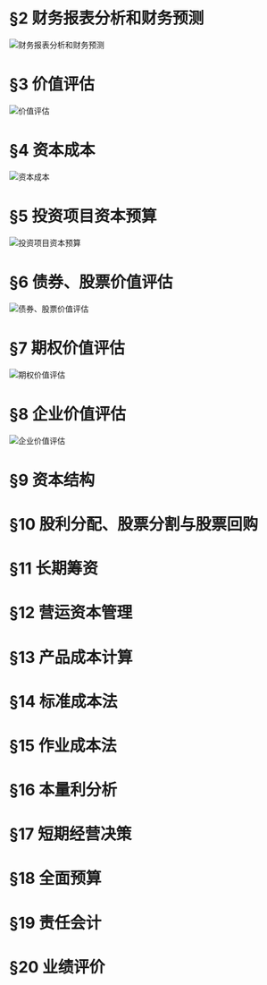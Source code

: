 # §2 财务报表分析和财务预测
![][image-1]

# §3 价值评估
![][image-2]

# §4 资本成本
![][image-3]

# §5 投资项目资本预算
![][image-4]

# §6 债券、股票价值评估
![][image-5]

# §7 期权价值评估
![][image-6]

# §8 企业价值评估
![][image-7]

# §9 资本结构

# §10 股利分配、股票分割与股票回购

# §11 长期筹资

# §12 营运资本管理

# §13 产品成本计算

# §14 标准成本法

# §15 作业成本法

# §16 本量利分析

# §17 短期经营决策

# §18 全面预算

# §19 责任会计

# §20 业绩评价

[image-1]:	https://ws2.sinaimg.cn/large/006tKfTcgy1fq6tnxvw1jj31kw0yt4qs.jpg "财务报表分析和财务预测"
[image-2]:	https://ws3.sinaimg.cn/large/006tKfTcgy1fq6tudo244j31kw0rb46x.jpg "价值评估"
[image-3]:	https://ws2.sinaimg.cn/large/006tKfTcgy1fq6tuv6iqoj31kw16u4gb.jpg "资本成本"
[image-4]:	https://ws4.sinaimg.cn/large/006tKfTcgy1fq6tv4o07zj31kw0x84qp.jpg "投资项目资本预算"
[image-5]:	https://ws1.sinaimg.cn/large/006tKfTcgy1fq6w3srkgyj31kw1b6ast.jpg "债券、股票价值评估"
[image-6]:	https://ws4.sinaimg.cn/large/006tNc79gy1fq7f9se9faj31kw1iyqv5.jpg "期权价值评估"
[image-7]:	https://ws3.sinaimg.cn/large/006tNc79gy1fq7hm3gb60j31kw1c0qv5.jpg "企业价值评估"